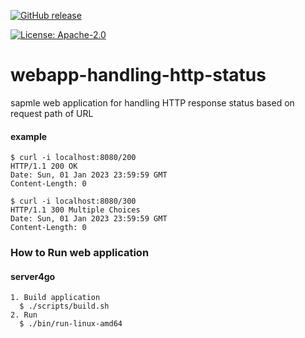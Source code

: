 [![GitHub release](https://img.shields.io/github/release/noritaka-kagei/webapp-handling-http-status.svg)](https://github.com/noritaka-kagei/webapp-handling-http-status/releases/latest)
<!-- [![GitHub go.mod Go version](https://img.shields.io/github/go-mod/go-version/noritaka-kagei/webapp-handling-http-status.svg)](https://github.com/noritaka-kagei/webapp-handling-http-status/blob/main/server4go) -->
[![License: Apache-2.0](https://img.shields.io/badge/License-Apache%202.0-blue.svg)](https://github.com/noritaka-kagei/webapp-handling-http-status/blob/main/LICENSE)


# webapp-handling-http-status
sapmle web application for handling HTTP response status based on request path of URL  

#### example
```
$ curl -i localhost:8080/200
HTTP/1.1 200 OK
Date: Sun, 01 Jan 2023 23:59:59 GMT
Content-Length: 0

$ curl -i localhost:8080/300
HTTP/1.1 300 Multiple Choices
Date: Sun, 01 Jan 2023 23:59:59 GMT
Content-Length: 0
```

### How to Run web application
#### server4go
```
1. Build application
  $ ./scripts/build.sh
2. Run
  $ ./bin/run-linux-amd64
```

